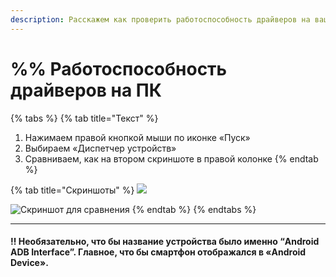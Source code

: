 ```yaml
---
description: Расскажем как проверить работоспособность драйверов на вашем ПК
---
```


# %% Работоспособность драйверов на ПК

{% tabs %}
{% tab title="Текст" %}
1. Нажимаем правой кнопкой мыши по иконке «Пуск»
2. Выбираем «Диспетчер устройств»
3. Сравниваем, как на втором скриншоте в правой колонке
{% endtab %}

{% tab title="Скриншоты" %}
![](https://telegra.ph/file/06dc878c0c009e8c62862.jpg)

![Скриншот для сравнения](https://telegra.ph/file/f8ca9cfc297db622c05a2.jpg)
{% endtab %}
{% endtabs %}





***

#### ‼️ Необязательно, что бы название устройства было именно “Android ADB Interface”. Главное, что бы смартфон отображался в «Android Device». <a href="#neobyazatelno-chto-by-nazvanie-ustroistva-bylo-imenno-android-adb-interface-.-glavnoe-chto-by-smartf" id="neobyazatelno-chto-by-nazvanie-ustroistva-bylo-imenno-android-adb-interface-.-glavnoe-chto-by-smartf"></a>
